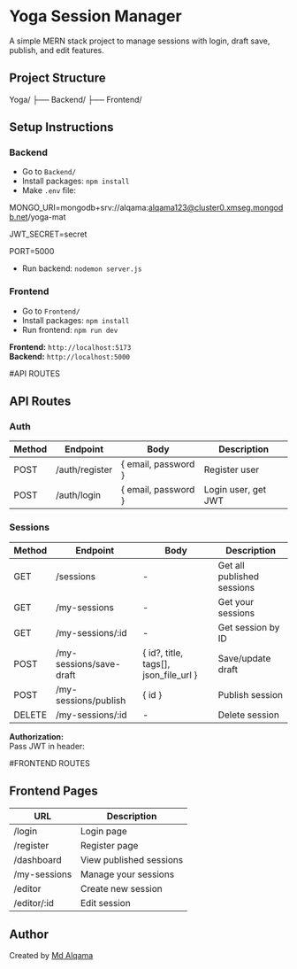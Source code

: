 # Yoga Session Manager

A simple MERN stack project to manage sessions with login, draft save, publish, and edit features.

## Project Structure

Yoga/
├── Backend/
├── Frontend/

## Setup Instructions

### Backend

- Go to `Backend/`
- Install packages: `npm install`
- Make `.env` file:

MONGO_URI=mongodb+srv://alqama:alqama123@cluster0.xmseg.mongodb.net/yoga-mat

JWT_SECRET=secret

PORT=5000

- Run backend: `nodemon server.js`

### Frontend

- Go to `Frontend/`
- Install packages: `npm install`
- Run frontend: `npm run dev`

**Frontend:** `http://localhost:5173`  
**Backend:** `http://localhost:5000`

#API ROUTES


## API Routes

### Auth

| Method | Endpoint | Body | Description |
|--------|----------|------|--------------|
| POST | /auth/register | { email, password } | Register user |
| POST | /auth/login | { email, password } | Login user, get JWT |

### Sessions

| Method | Endpoint | Body | Description |
|--------|----------|------|--------------|
| GET | /sessions | - | Get all published sessions |
| GET | /my-sessions | - | Get your sessions |
| GET | /my-sessions/:id | - | Get session by ID |
| POST | /my-sessions/save-draft | { id?, title, tags[], json_file_url } | Save/update draft |
| POST | /my-sessions/publish | { id } | Publish session |
| DELETE | /my-sessions/:id | - | Delete session |

**Authorization:**  
Pass JWT in header:


#FRONTEND ROUTES

## Frontend Pages

| URL | Description |
|-----|--------------|
| /login | Login page |
| /register | Register page |
| /dashboard | View published sessions |
| /my-sessions | Manage your sessions |
| /editor | Create new session |
| /editor/:id | Edit session |



## Author

Created by [Md Alqama ](https://github.com/Alqamabackend/yoga.git)
